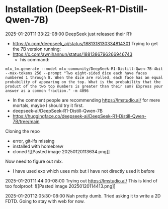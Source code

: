 
# Installation (DeepSeek-R1-Distill-Qwen-7B)
2025-01-20T11:33:22-08:00
DeepSeek just released their R1:
- https://x.com/deepseek_ai/status/1881318130334814301
Trying to get the 7B version running:
- https://x.com/awnihannun/status/1881386796266946743
	- his command:
```
mlx_lm.generate --model mlx-community/DeepSeek-R1-Distill-Qwen-7B-4bit --max-tokens 256 --prompt "Two eight-sided dice each have faces numbered 1 through 8. When the dice are rolled, each face has an equal probability of appearing on the top. What is the probability that the product of the two top numbers is greater than their sum? Express your answer as a common fraction." -m 4096
```
- In the comment people are recommending https://lmstudio.ai/ for mere mortals, maybe I should try it first.
- deepseek-ai/DeepSeek-R1-Distill-Qwen-7B
- https://huggingface.co/deepseek-ai/DeepSeek-R1-Distill-Qwen-7B/tree/main


Cloning the repo
- error, git-lfs missing
- installed with homebrew
- cloned
![[Pasted image 20250120113634.png]]

Now need to figure out mlx.
- I have used exo which uses mlx but I have not directly used it before


2025-01-20T11:44:00-08:00
Trying out https://lmstudio.ai/ 
This is kind of too foolproof:
![[Pasted image 20250120114413.png]]

2025-01-20T12:05:30-08:00
Nah pretty dumb. Tried asking it to write a 2D FDTD. Going to stay with web for now.




